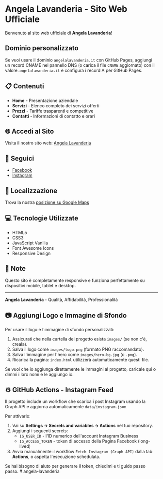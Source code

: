 # Angela Lavanderia - Sito Web Ufficiale

Benvenuto al sito web ufficiale di **Angela Lavanderia**! 

## Dominio personalizzato
Se vuoi usare il dominio `angelalavanderia.it` con GitHub Pages, aggiungi un record CNAME nel pannello DNS (o carica il file `CNAME` aggiornato) con il valore `angelalavanderia.it` e configura i record A per GitHub Pages.

## 📋 Contenuti

- **Home** - Presentazione aziendale
- **Servizi** - Elenco completo dei servizi offerti
- **Prezzi** - Tariffe trasparenti e competitive
- **Contatti** - Informazioni di contatto e orari

## 🌐 Accedi al Sito

Visita il nostro sito web: [Angela Lavanderia](https://username.github.io/angela-lavanderia)

## 📱 Seguici

- [Facebook](https://www.facebook.com/share/16JR9MJG3V/)
- [Instagram](https://www.instagram.com/lavanderia_angela_?igsh=OHg3OWRiNzdncGp2)

## 📍 Localizzazione

Trova la nostra [posizione su Google Maps](https://maps.app.goo.gl/Q99ZgeybMsM5BtXV6)

## 💻 Tecnologie Utilizzate

- HTML5
- CSS3
- JavaScript Vanilla
- Font Awesome Icons
- Responsive Design

## 📝 Note

Questo sito è completamente responsive e funziona perfettamente su dispositivi mobile, tablet e desktop.

---

**Angela Lavanderia** - Qualità, Affidabilità, Professionalità

## 📷 Aggiungi Logo e Immagine di Sfondo

Per usare il logo e l'immagine di sfondo personalizzati:

1. Assicurati che nella cartella del progetto esista `images/` (se non c'è, creala).
2. Salva il logo come `images/logo.png` (formato PNG raccomandato).
3. Salva l'immagine per l'hero come `images/hero-bg.jpg` (o `.png`).
4. Ricarica la pagina: `index.html` utilizzerà automaticamente questi file.

Se vuoi che io aggiunga direttamente le immagini al progetto, caricale qui o dimmi i loro nomi e le aggiungo io.

## ⚙️ GitHub Actions - Instagram Feed

Il progetto include un workflow che scarica i post Instagram usando la Graph API e aggiorna automaticamente `data/instagram.json`.

Per attivarlo:
1. Vai su **Settings → Secrets and variables → Actions** nel tuo repository.
2. Aggiungi i seguenti secrets:
	- `IG_USER_ID` - l'ID numerico dell'account Instagram Business
	- `IG_ACCESS_TOKEN` - token di accesso della Pagina Facebook (long-lived)
3. Avvia manualmente il workflow `Fetch Instagram (Graph API)` dalla tab **Actions**, o aspetta l'esecuzione schedulata.

Se hai bisogno di aiuto per generare il token, chiedimi e ti guido passo passo.
#   a n g e l a - l a v a n d e r i a 
 
 